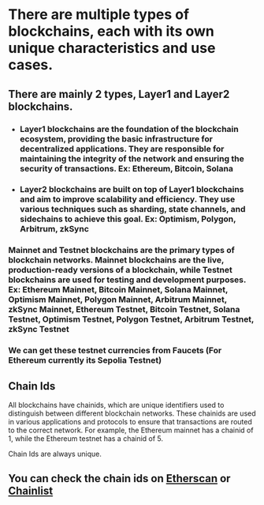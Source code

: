 # There are multiple types of blockchains, each with its own unique characteristics and use cases.

## There are mainly 2 types, Layer1 and Layer2 blockchains.

- ### Layer1 blockchains are the foundation of the blockchain ecosystem, providing the basic infrastructure for decentralized applications. They are responsible for maintaining the integrity of the network and ensuring the security of transactions. Ex: Ethereum, Bitcoin, Solana

- ### Layer2 blockchains are built on top of Layer1 blockchains and aim to improve scalability and efficiency. They use various techniques such as sharding, state channels, and sidechains to achieve this goal. Ex: Optimism, Polygon, Arbitrum, zkSync


### Mainnet and Testnet blockchains are the primary types of blockchain networks. Mainnet blockchains are the live, production-ready versions of a blockchain, while Testnet blockchains are used for testing and development purposes. Ex: Ethereum Mainnet, Bitcoin Mainnet, Solana Mainnet, Optimism Mainnet, Polygon Mainnet, Arbitrum Mainnet, zkSync Mainnet, Ethereum Testnet, Bitcoin Testnet, Solana Testnet, Optimism Testnet, Polygon Testnet, Arbitrum Testnet, zkSync Testnet

### We can get these testnet currencies from Faucets (For Ethereum currently its Sepolia Testnet)

## Chain Ids
All blockchains have chainids, which are unique identifiers used to distinguish between different blockchain networks. These chainids are used in various applications and protocols to ensure that transactions are routed to the correct network. For example, the Ethereum mainnet has a chainid of 1, while the Ethereum testnet has a chainid of 5.

Chain Ids are always unique.

## You can check the chain ids on [Etherscan](https://etherscan.io/chainid) or [Chainlist](https://chainlist.org/)
